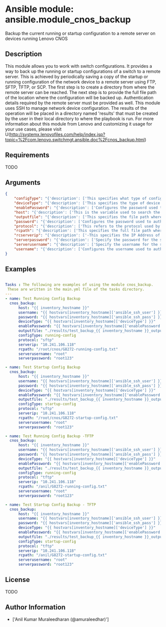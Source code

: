 # Ansible module: ansible.module_cnos_backup


Backup the current running or startup configuration to a remote server on devices running Lenovo CNOS

## Description

This module allows you to work with switch configurations. It provides a way to back up the running or startup configurations of a switch to a remote server. This is achieved by periodically saving a copy of the startup or running configuration of the network device to a remote server using FTP, SFTP, TFTP, or SCP. The first step is to create a directory from where the remote server can be reached. The next step is to provide the full file path of the location where the configuration will be backed up. Authentication details required by the remote server must be provided as well. This module uses SSH to manage network device configuration. The results of the operation will be placed in a directory named 'results' that must be created by the user in their local directory to where the playbook is run. For more information about this module from Lenovo and customizing it usage for your use cases, please visit U(http://systemx.lenovofiles.com/help/index.jsp?topic=%2Fcom.lenovo.switchmgt.ansible.doc%2Fcnos_backup.html)

## Requirements

TODO

## Arguments

``` json
{
    "configType": "{'description': ['This specifies what type of configuration will be backed up. The choices are the running or startup configurations. There is no default value, so it will result in an error if the input is incorrect.'], 'required': True, 'default': None, 'choices': ['running-config', 'startup-config']}",
    "deviceType": "{'description': ['This specifies the type of device where the method is executed. The choices NE1072T,NE1032,NE1032T,NE10032, NE2572 are added since version 2.4'], 'required': True, 'choices': ['g8272_cnos', 'g8296_cnos', 'g8332_cnos', 'NE1072T', 'NE1032', 'NE1032T', 'NE10032', 'NE2572'], 'version_added': 2.3}",
    "enablePassword": "{'description': ['Configures the password used to enter Global Configuration command mode on the switch. If the switch does not request this password, the parameter is ignored.While generally the value should come from the inventory file, you can also specify it as a variable. This parameter is optional. If it is not specified, no default value will be used.'], 'version_added': 2.3}",
    "host": "{'description': ['This is the variable used to search the hosts file at /etc/ansible/hosts and identify the IP address of the device on which the template is going to be applied. Usually the Ansible keyword {{ inventory_hostname }} is specified in the playbook as an abstraction of the group of network elements that need to be configured.'], 'required': True, 'version_added': 2.3}",
    "outputfile": "{'description': ['This specifies the file path where the output of each command execution is saved. Each command that is specified in the merged template file and each response from the device are saved here. Usually the location is the results folder, but you can choose another location based on your write permission.'], 'required': True, 'version_added': 2.3}",
    "password": "{'description': ['Configures the password used to authenticate the connection to the remote device. The value of the password parameter is used to authenticate the SSH session. While generally the value should come from the inventory file, you can also specify it as a variable. This parameter is optional. If it is not specified, no default value will be used.'], 'required': True, 'version_added': 2.3}",
    "protocol": "{'description': ['This refers to the protocol used by the network device to interact with the remote server to where to upload the backup configuration. The choices are FTP, SFTP, TFTP, or SCP. Any other protocols will result in error. If this parameter is not specified, there is no default value to be used.'], 'required': True, 'default': None, 'choices': ['SFTP', 'SCP', 'FTP', 'TFTP']}",
    "rcpath": "{'description': ['This specifies the full file path where the configuration file will be copied on the remote server. In case the relative path is used as the variable value, the root folder for the user of the server needs to be specified.'], 'required': True, 'default': None}",
    "rcserverip": "{'description': ['-This specifies the IP Address of the remote server to where the configuration will be backed up.'], 'required': True, 'default': None}",
    "serverpassword": "{'description': ['Specify the password for the server relating to the protocol used.'], 'required': True, 'default': None}",
    "serverusername": "{'description': ['Specify the username for the server relating to the protocol used.'], 'required': True, 'default': None}",
    "username": "{'description': ['Configures the username used to authenticate the connection to the remote device. The value of the username parameter is used to authenticate the SSH session. While generally the value should come from the inventory file, you can also specify it as a variable. This parameter is optional. If it is not specified, no default value will be used.'], 'required': True, 'version_added': 2.3}",
}
```

## Examples


``` yaml

Tasks : The following are examples of using the module cnos_backup.
 These are written in the main.yml file of the tasks directory.
---
- name: Test Running Config Backup
  cnos_backup:
      host: "{{ inventory_hostname }}"
      username: "{{ hostvars[inventory_hostname]['ansible_ssh_user'] }}"
      password: "{{ hostvars[inventory_hostname]['ansible_ssh_pass'] }}"
      deviceType: "{{ hostvars[inventory_hostname]['deviceType'] }}"
      enablePassword: "{{ hostvars[inventory_hostname]['enablePassword'] }}"
      outputfile: "./results/test_backup_{{ inventory_hostname }}_output.txt"
      configType: running-config
      protocol: "sftp"
      serverip: "10.241.106.118"
      rcpath: "/root/cnos/G8272-running-config.txt"
      serverusername: "root"
      serverpassword: "root123"

- name: Test Startup Config Backup
  cnos_backup:
      host: "{{ inventory_hostname }}"
      username: "{{ hostvars[inventory_hostname]['ansible_ssh_user'] }}"
      password: "{{ hostvars[inventory_hostname]['ansible_ssh_pass'] }}"
      deviceType: "{{ hostvars[inventory_hostname]['deviceType'] }}"
      enablePassword: "{{ hostvars[inventory_hostname]['enablePassword'] }}"
      outputfile: "./results/test_backup_{{ inventory_hostname }}_output.txt"
      configType: startup-config
      protocol: "sftp"
      serverip: "10.241.106.118"
      rcpath: "/root/cnos/G8272-startup-config.txt"
      serverusername: "root"
      serverpassword: "root123"

- name: Test Running Config Backup -TFTP
  cnos_backup:
      host: "{{ inventory_hostname }}"
      username: "{{ hostvars[inventory_hostname]['ansible_ssh_user'] }}"
      password: "{{ hostvars[inventory_hostname]['ansible_ssh_pass'] }}"
      deviceType: "{{ hostvars[inventory_hostname]['deviceType'] }}"
      enablePassword: "{{ hostvars[inventory_hostname]['enablePassword'] }}"
      outputfile: "./results/test_backup_{{ inventory_hostname }}_output.txt"
      configType: running-config
      protocol: "tftp"
      serverip: "10.241.106.118"
      rcpath: "/anil/G8272-running-config.txt"
      serverusername: "root"
      serverpassword: "root123"

- name: Test Startup Config Backup - TFTP
  cnos_backup:
      host: "{{ inventory_hostname }}"
      username: "{{ hostvars[inventory_hostname]['ansible_ssh_user'] }}"
      password: "{{ hostvars[inventory_hostname]['ansible_ssh_pass'] }}"
      deviceType: "{{ hostvars[inventory_hostname]['deviceType'] }}"
      enablePassword: "{{ hostvars[inventory_hostname]['enablePassword'] }}"
      outputfile: "./results/test_backup_{{ inventory_hostname }}_output.txt"
      configType: startup-config
      protocol: "tftp"
      serverip: "10.241.106.118"
      rcpath: "/anil/G8272-startup-config.txt"
      serverusername: "root"
      serverpassword: "root123"


```

## License

TODO

## Author Information
  - ['Anil Kumar Muraleedharan (@amuraleedhar)']

